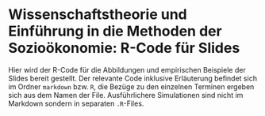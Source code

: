 # Wissenschaftstheorie und Einführung in die Methoden der Sozioökonomie: R-Code für Slides

Hier wird der R-Code für die Abbildungen und empirischen Beispiele der Slides bereit gestellt.
Der relevante Code inklusive Erläuterung befindet sich im Ordner `markdown` bzw. `R`,
die Bezüge zu den einzelnen Terminen ergeben sich aus dem Namen der File.
Ausführlichere Simulationen sind nicht im Markdown sondern in separaten `.R`-Files.